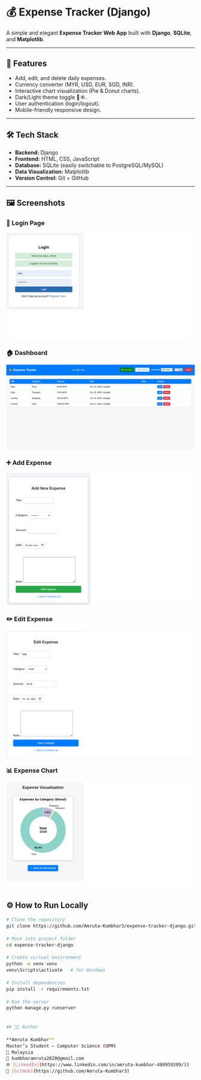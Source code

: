 # 💰 Expense Tracker (Django)

A simple and elegant **Expense Tracker Web App** built with **Django**, **SQLite**, and **Matplotlib**.

---

## 🚀 Features

- Add, edit, and delete daily expenses.
- Currency converter (MYR, USD, EUR, SGD, INR).
- Interactive chart visualization (Pie & Donut charts).
- Dark/Light theme toggle 🌙☀️.
- User authentication (login/logout).
- Mobile-friendly responsive design.

---

## 🛠️ Tech Stack

- **Backend:** Django
- **Frontend:** HTML, CSS, JavaScript
- **Database:** SQLite (easily switchable to PostgreSQL/MySQL)
- **Data Visualization:** Matplotlib
- **Version Control:** Git + GitHub

---

## 🖼️ Screenshots

### 🔐 Login Page
![Login Page](https://github.com/Amruta-Kumbhar3/expense-tracker-django/blob/main/expenses/screenshots/login.png?raw=true)


### 🏠 Dashboard
![Dashboard](https://github.com/Amruta-Kumbhar3/expense-tracker-django/blob/main/expenses/screenshots/dashboard.png?raw=true)

### ➕ Add Expense
![Add Expense](https://github.com/Amruta-Kumbhar3/expense-tracker-django/blob/main/expenses/screenshots/add_expense.png?raw=true)

### ✏️ Edit Expense
![Edit Expense](https://github.com/Amruta-Kumbhar3/expense-tracker-django/blob/main/expenses/screenshots/edit_expense.png?raw=true)

### 📊 Expense Chart
![Chart](https://github.com/Amruta-Kumbhar3/expense-tracker-django/blob/main/expenses/screenshots/chart.png?raw=true)


## ⚙️ How to Run Locally

```bash
# Clone the repository
git clone https://github.com/Amruta-Kumbhar3/expense-tracker-django.git

# Move into project folder
cd expense-tracker-django

# Create virtual environment
python -m venv venv
venv\Scripts\activate   # for Windows

# Install dependencies
pip install -r requirements.txt

# Run the server
python manage.py runserver


## 👩‍💻 Author

**Amruta Kumbhar**  
Master’s Student – Computer Science (UPM)  
📍 Malaysia  
📧 kumbharamruta2020@gmail.com
🌐 [LinkedIn](https://www.linkedin.com/in/amruta-kumbhar-480959209/))  
🐙 [GitHub](https://github.com/Amruta-Kumbhar3)
